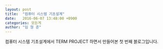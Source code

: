 ```yaml
---
layout: post
title:  "컴퓨터 시스템 기초설계"
date:   2016-06-07 13:48:00 +0900
categories: 모든게
author: "임 형 준"
---
```



 컴퓨터 시스템 기초설계에서 TERM PROJECT 하면서 만들어본 첫 번째 블로그입니다.
